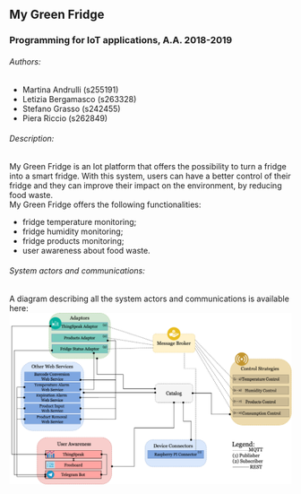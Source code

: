 ## My Green Fridge

### Programming for IoT applications, A.A. 2018-2019

###### Authors:
- Martina Andrulli (s255191)
- Letizia Bergamasco (s263328)
- Stefano Grasso (s242455)
- Piera Riccio (s262849)

###### Description:
My Green Fridge is an Iot platform that offers the possibility to turn a fridge into a smart fridge. With this system, users can have a better control of their fridge and they can improve their impact on the environment, by reducing food waste.\
My Green Fridge offers the following functionalities:
- fridge temperature monitoring;
- fridge humidity monitoring;
- fridge products monitoring;
- user awareness about food waste.

###### System actors and communications:
A diagram describing all the system actors and communications is available here:
![alt text](https://github.com/letiziabergamasco/IoT_MyGreenFridge/blob/master/UseCaseDiagram.png?raw=true)


